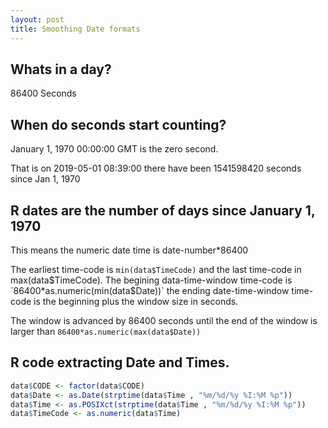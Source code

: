```yaml
---
layout: post
title: Smoothing Date formats
---
```

## Whats in a day?
86400 Seconds

## When do seconds start counting?

January 1, 1970 00:00:00 GMT is the zero second.

That is on 2019-05-01 08:39:00 there have been 1541598420 seconds since Jan 1, 1970

## R dates are the number of days since January 1, 1970

This means the numeric date time is date-number*86400

The earliest time-code is `min(data$TimeCode)` and the last time-code in max(data$TimeCode). The begining data-time-window time-code is `86400*as.numeric(min(data$Date))` the ending date-time-window time-code is the beginning plus the window size in seconds.

The window is advanced by 86400 seconds until the end of the window is larger than `86400*as.numeric(max(data$Date))`

## R code extracting Date and Times.

```R
data$CODE <- factor(data$CODE)
data$Date <- as.Date(strptime(data$Time , "%m/%d/%y %I:%M %p"))
data$Time <- as.POSIXct(strptime(data$Time , "%m/%d/%y %I:%M %p"))
data$TimeCode <- as.numeric(data$Time)
```
